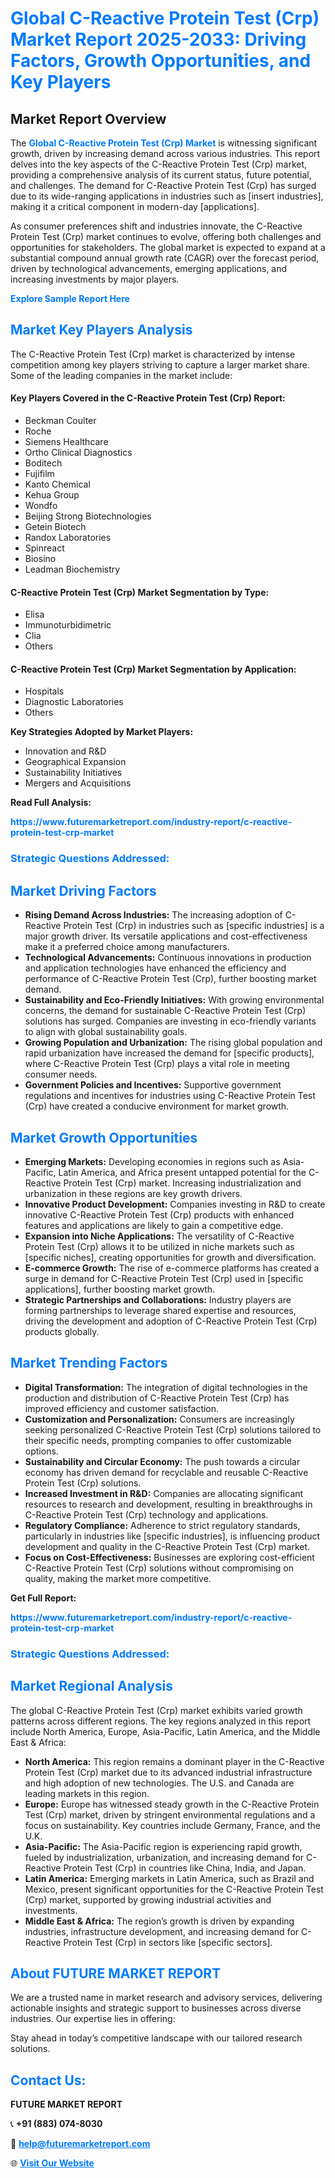 <h1 style="color: #007BFF;">Global C-Reactive Protein Test (Crp) Market Report 2025-2033: Driving Factors, Growth Opportunities, and Key Players</h1>

<section id="overview">
<h2>Market Report Overview</h2>
<p>The <a href="https://www.futuremarketreport.com/industry-report/c-reactive-protein-test-crp-market" style="color: #007BFF; text-decoration: none;"><strong>Global C-Reactive Protein Test (Crp) Market</strong></a> is witnessing significant growth, driven by increasing demand across various industries. This report delves into the key aspects of the C-Reactive Protein Test (Crp) market, providing a comprehensive analysis of its current status, future potential, and challenges. The demand for C-Reactive Protein Test (Crp) has surged due to its wide-ranging applications in industries such as [insert industries], making it a critical component in modern-day [applications].</p>
<p>As consumer preferences shift and industries innovate, the C-Reactive Protein Test (Crp) market continues to evolve, offering both challenges and opportunities for stakeholders. The global market is expected to expand at a substantial compound annual growth rate (CAGR) over the forecast period, driven by technological advancements, emerging applications, and increasing investments by major players.</p>
</section>

<section id="overview">
<p><a href="https://www.futuremarketreport.com/request-sample/reportId=30585" style="color: #007BFF; text-decoration: none;"><strong>Explore Sample Report Here</strong></a></p>
</section>

<section id="key-players">
<h2 style="color: #007BFF;">Market Key Players Analysis</h2>
<p>The C-Reactive Protein Test (Crp) market is characterized by intense competition among key players striving to capture a larger market share. Some of the leading companies in the market include:</p>
<h4>Key Players Covered in the C-Reactive Protein Test (Crp) Report:</h4>
<ul><li>Beckman Coulter</li><li>Roche</li><li>Siemens Healthcare</li><li>Ortho Clinical Diagnostics</li><li>Boditech</li><li>Fujifilm</li><li>Kanto Chemical</li><li>Kehua Group</li><li>Wondfo</li><li>Beijing Strong Biotechnologies</li><li>Getein Biotech</li><li>Randox Laboratories</li><li>Spinreact</li><li>Biosino</li><li>Leadman Biochemistry</li></ul>
<h4>C-Reactive Protein Test (Crp) Market Segmentation by Type:</h4>
<ul><li>Elisa</li><li>Immunoturbidimetric</li><li>Clia</li><li>Others</li></ul>

<h4>C-Reactive Protein Test (Crp) Market Segmentation by Application:</h4>
<ul><li>Hospitals</li><li>Diagnostic Laboratories</li><li>Others</li></ul>
<p><strong>Key Strategies Adopted by Market Players:</strong></p>
<ul>
<li>Innovation and R&D</li>
<li>Geographical Expansion</li>
<li>Sustainability Initiatives</li>
<li>Mergers and Acquisitions</li>
</ul>
</section>

<section>
<p><strong>Read Full Analysis: </strong></p><a href="https://www.futuremarketreport.com/industry-report/c-reactive-protein-test-crp-market" style="color: #007BFF; text-decoration: none;"><strong>https://www.futuremarketreport.com/industry-report/c-reactive-protein-test-crp-market</strong></a>
<h3 style="color: #007BFF;">Strategic Questions Addressed:</h3>
</section>

<section id="driving-factors">
<h2 style="color: #007BFF;">Market Driving Factors</h2>
<ul>
<li><strong>Rising Demand Across Industries:</strong> The increasing adoption of C-Reactive Protein Test (Crp) in industries such as [specific industries] is a major growth driver. Its versatile applications and cost-effectiveness make it a preferred choice among manufacturers.</li>
<li><strong>Technological Advancements:</strong> Continuous innovations in production and application technologies have enhanced the efficiency and performance of C-Reactive Protein Test (Crp), further boosting market demand.</li>
<li><strong>Sustainability and Eco-Friendly Initiatives:</strong> With growing environmental concerns, the demand for sustainable C-Reactive Protein Test (Crp) solutions has surged. Companies are investing in eco-friendly variants to align with global sustainability goals.</li>
<li><strong>Growing Population and Urbanization:</strong> The rising global population and rapid urbanization have increased the demand for [specific products], where C-Reactive Protein Test (Crp) plays a vital role in meeting consumer needs.</li>
<li><strong>Government Policies and Incentives:</strong> Supportive government regulations and incentives for industries using C-Reactive Protein Test (Crp) have created a conducive environment for market growth.</li>
</ul>
</section>

<section id="growth-opportunities">
<h2 style="color: #007BFF;">Market Growth Opportunities</h2>
<ul>
<li><strong>Emerging Markets:</strong> Developing economies in regions such as Asia-Pacific, Latin America, and Africa present untapped potential for the C-Reactive Protein Test (Crp) market. Increasing industrialization and urbanization in these regions are key growth drivers.</li>
<li><strong>Innovative Product Development:</strong> Companies investing in R&D to create innovative C-Reactive Protein Test (Crp) products with enhanced features and applications are likely to gain a competitive edge.</li>
<li><strong>Expansion into Niche Applications:</strong> The versatility of C-Reactive Protein Test (Crp) allows it to be utilized in niche markets such as [specific niches], creating opportunities for growth and diversification.</li>
<li><strong>E-commerce Growth:</strong> The rise of e-commerce platforms has created a surge in demand for C-Reactive Protein Test (Crp) used in [specific applications], further boosting market growth.</li>
<li><strong>Strategic Partnerships and Collaborations:</strong> Industry players are forming partnerships to leverage shared expertise and resources, driving the development and adoption of C-Reactive Protein Test (Crp) products globally.</li>
</ul>
</section>

<section id="trending-factors">
<h2 style="color: #007BFF;">Market Trending Factors</h2>
<ul>
<li><strong>Digital Transformation:</strong> The integration of digital technologies in the production and distribution of C-Reactive Protein Test (Crp) has improved efficiency and customer satisfaction.</li>
<li><strong>Customization and Personalization:</strong> Consumers are increasingly seeking personalized C-Reactive Protein Test (Crp) solutions tailored to their specific needs, prompting companies to offer customizable options.</li>
<li><strong>Sustainability and Circular Economy:</strong> The push towards a circular economy has driven demand for recyclable and reusable C-Reactive Protein Test (Crp) solutions.</li>
<li><strong>Increased Investment in R&D:</strong> Companies are allocating significant resources to research and development, resulting in breakthroughs in C-Reactive Protein Test (Crp) technology and applications.</li>
<li><strong>Regulatory Compliance:</strong> Adherence to strict regulatory standards, particularly in industries like [specific industries], is influencing product development and quality in the C-Reactive Protein Test (Crp) market.</li>
<li><strong>Focus on Cost-Effectiveness:</strong> Businesses are exploring cost-efficient C-Reactive Protein Test (Crp) solutions without compromising on quality, making the market more competitive.</li>
</ul>
</section>

<section>
<p><strong>Get Full Report: </strong></p><a href="https://www.futuremarketreport.com/industry-report/c-reactive-protein-test-crp-market" style="color: #007BFF; text-decoration: none;"><strong>https://www.futuremarketreport.com/industry-report/c-reactive-protein-test-crp-market</strong></a>
<h3 style="color: #007BFF;">Strategic Questions Addressed:</h3>
</section>


<section id="regional-analysis">
<h2 style="color: #007BFF;">Market Regional Analysis</h2>
<p>The global C-Reactive Protein Test (Crp) market exhibits varied growth patterns across different regions. The key regions analyzed in this report include North America, Europe, Asia-Pacific, Latin America, and the Middle East & Africa:</p>
<ul>
<li><strong>North America:</strong> This region remains a dominant player in the C-Reactive Protein Test (Crp) market due to its advanced industrial infrastructure and high adoption of new technologies. The U.S. and Canada are leading markets in this region.</li>
<li><strong>Europe:</strong> Europe has witnessed steady growth in the C-Reactive Protein Test (Crp) market, driven by stringent environmental regulations and a focus on sustainability. Key countries include Germany, France, and the U.K.</li>
<li><strong>Asia-Pacific:</strong> The Asia-Pacific region is experiencing rapid growth, fueled by industrialization, urbanization, and increasing demand for C-Reactive Protein Test (Crp) in countries like China, India, and Japan.</li>
<li><strong>Latin America:</strong> Emerging markets in Latin America, such as Brazil and Mexico, present significant opportunities for the C-Reactive Protein Test (Crp) market, supported by growing industrial activities and investments.</li>
<li><strong>Middle East & Africa:</strong> The region’s growth is driven by expanding industries, infrastructure development, and increasing demand for C-Reactive Protein Test (Crp) in sectors like [specific sectors].</li>
</ul>
</section>

<footer>
<h2 style="color: #007BFF;">About FUTURE MARKET REPORT</h2>
<p>We are a trusted name in market research and advisory services, delivering actionable insights and strategic support to businesses across diverse industries. Our expertise lies in offering:</p>

<p>Stay ahead in today’s competitive landscape with our tailored research solutions.</p>

<h2 style="color: #007BFF;">Contact Us:</h2>
<p><strong>FUTURE MARKET REPORT</strong></p>
<p>📞 <strong>+91 (883) 074-8030</strong></p>
<p>📧 <strong><a href="mailto:help@futuremarketreport.com" style="color: #007BFF;">help@futuremarketreport.com</a></strong></p>
<p>🌐 <strong><a href="https://www.futuremarketreport.com/" style="color: #007BFF;">Visit Our Website</a></strong></p>
</footer>